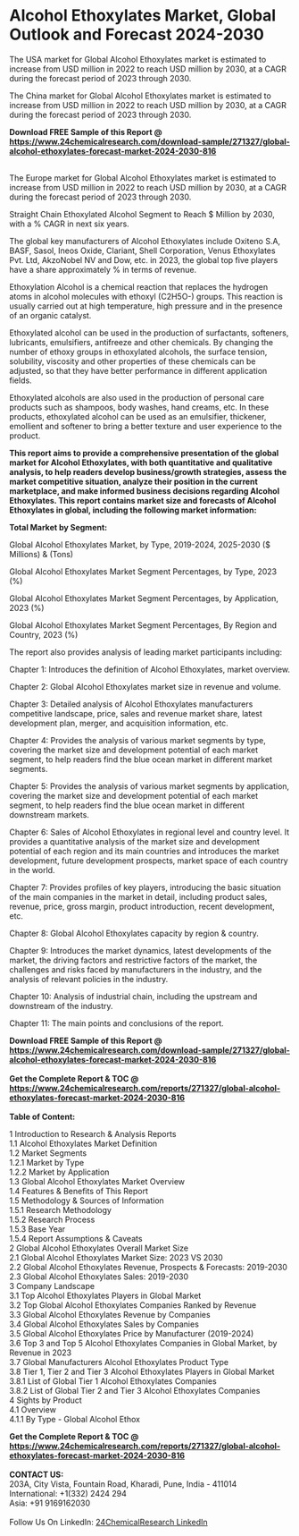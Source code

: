 <h1>Alcohol Ethoxylates Market, Global Outlook and Forecast 2024-2030</h1><p>The USA market for Global Alcohol Ethoxylates market is estimated to increase from USD million in 2022 to reach USD million by 2030, at a CAGR during the forecast period of 2023 through 2030.</p><p>
</p><p>The China market for Global Alcohol Ethoxylates market is estimated to increase from USD million in 2022 to reach USD million by 2030, at a CAGR during the forecast period of 2023 through 2030.</p><div><b>Download FREE Sample of this Report @ 
            <a href="https://www.24chemicalresearch.com/download-sample/271327/global-alcohol-ethoxylates-forecast-market-2024-2030-816">
            https://www.24chemicalresearch.com/download-sample/271327/global-alcohol-ethoxylates-forecast-market-2024-2030-816</a></b></div><br><p>
</p><p>The Europe market for Global Alcohol Ethoxylates market is estimated to increase from USD million in 2022 to reach USD million by 2030, at a CAGR during the forecast period of 2023 through 2030.</p><p>
Straight Chain Ethoxylated Alcohol Segment to Reach $ Million by 2030, with a % CAGR in next six years.</p><p>
The global key manufacturers of Alcohol Ethoxylates include Oxiteno S.A, BASF, Sasol, Ineos Oxide, Clariant, Shell Corporation, Venus Ethoxylates Pvt. Ltd, AkzoNobel NV and Dow, etc. in 2023, the global top five players have a share approximately % in terms of revenue.</p><p>
Ethoxylation Alcohol is a chemical reaction that replaces the hydrogen atoms in alcohol molecules with ethoxyl (C2H5O-) groups. This reaction is usually carried out at high temperature, high pressure and in the presence of an organic catalyst.</p><p>
Ethoxylated alcohol can be used in the production of surfactants, softeners, lubricants, emulsifiers, antifreeze and other chemicals. By changing the number of ethoxy groups in ethoxylated alcohols, the surface tension, solubility, viscosity and other properties of these chemicals can be adjusted, so that they have better performance in different application fields.</p><p>
Ethoxylated alcohols are also used in the production of personal care products such as shampoos, body washes, hand creams, etc. In these products, ethoxylated alcohol can be used as an emulsifier, thickener, emollient and softener to bring a better texture and user experience to the product.</p><p>
<strong>This report aims to provide a comprehensive presentation of the global market for Alcohol Ethoxylates, with both quantitative and qualitative analysis, to help readers develop business/growth strategies, assess the market competitive situation, analyze their position in the current marketplace, and make informed business decisions regarding Alcohol Ethoxylates. This report contains market size and forecasts of Alcohol Ethoxylates in global, including the following market information:</strong></p><p>
</p><p>
<strong>Total Market by Segment:</strong></p><p>
Global Alcohol Ethoxylates Market, by Type, 2019-2024, 2025-2030 ($ Millions) &amp; (Tons)</p><p>
Global Alcohol Ethoxylates Market Segment Percentages, by Type, 2023 (%)</p><p>
</p><p>
Global Alcohol Ethoxylates Market Segment Percentages, by Application, 2023 (%)</p><p>
</p><p>
Global Alcohol Ethoxylates Market Segment Percentages, By Region and Country, 2023 (%)</p><p>
</p><p>
The report also provides analysis of leading market participants including:</p><p>
</p><p>
</p><p>
Chapter 1: Introduces the definition of Alcohol Ethoxylates, market overview.</p><p>
Chapter 2: Global Alcohol Ethoxylates market size in revenue and volume.</p><p>
Chapter 3: Detailed analysis of Alcohol Ethoxylates manufacturers competitive landscape, price, sales and revenue market share, latest development plan, merger, and acquisition information, etc.</p><p>
Chapter 4: Provides the analysis of various market segments by type, covering the market size and development potential of each market segment, to help readers find the blue ocean market in different market segments.</p><p>
Chapter 5: Provides the analysis of various market segments by application, covering the market size and development potential of each market segment, to help readers find the blue ocean market in different downstream markets.</p><p>
Chapter 6: Sales of Alcohol Ethoxylates in regional level and country level. It provides a quantitative analysis of the market size and development potential of each region and its main countries and introduces the market development, future development prospects, market space of each country in the world.</p><p>
Chapter 7: Provides profiles of key players, introducing the basic situation of the main companies in the market in detail, including product sales, revenue, price, gross margin, product introduction, recent development, etc.</p><p>
Chapter 8: Global Alcohol Ethoxylates capacity by region &amp; country.</p><p>
Chapter 9: Introduces the market dynamics, latest developments of the market, the driving factors and restrictive factors of the market, the challenges and risks faced by manufacturers in the industry, and the analysis of relevant policies in the industry.</p><p>
Chapter 10: Analysis of industrial chain, including the upstream and downstream of the industry.</p><p>
Chapter 11: The main points and conclusions of the report.</p><div><b>Download FREE Sample of this Report @ 
            <a href="https://www.24chemicalresearch.com/download-sample/271327/global-alcohol-ethoxylates-forecast-market-2024-2030-816">
            https://www.24chemicalresearch.com/download-sample/271327/global-alcohol-ethoxylates-forecast-market-2024-2030-816</a></b></div><br><div><b>Get the Complete Report & TOC @ 
            <a href="https://www.24chemicalresearch.com/reports/271327/global-alcohol-ethoxylates-forecast-market-2024-2030-816">
            https://www.24chemicalresearch.com/reports/271327/global-alcohol-ethoxylates-forecast-market-2024-2030-816</a></b></div><br>
            <b>Table of Content:</b><p>1 Introduction to Research & Analysis Reports<br />
    1.1 Alcohol Ethoxylates Market Definition<br />
    1.2 Market Segments<br />
        1.2.1 Market by Type<br />
        1.2.2 Market by Application<br />
    1.3 Global Alcohol Ethoxylates Market Overview<br />
    1.4 Features & Benefits of This Report<br />
    1.5 Methodology & Sources of Information<br />
        1.5.1 Research Methodology<br />
        1.5.2 Research Process<br />
        1.5.3 Base Year<br />
        1.5.4 Report Assumptions & Caveats<br />
2 Global Alcohol Ethoxylates Overall Market Size<br />
    2.1 Global Alcohol Ethoxylates Market Size: 2023 VS 2030<br />
    2.2 Global Alcohol Ethoxylates Revenue, Prospects & Forecasts: 2019-2030<br />
    2.3 Global Alcohol Ethoxylates Sales: 2019-2030<br />
3 Company Landscape<br />
    3.1 Top Alcohol Ethoxylates Players in Global Market<br />
    3.2 Top Global Alcohol Ethoxylates Companies Ranked by Revenue<br />
    3.3 Global Alcohol Ethoxylates Revenue by Companies<br />
    3.4 Global Alcohol Ethoxylates Sales by Companies<br />
    3.5 Global Alcohol Ethoxylates Price by Manufacturer (2019-2024)<br />
    3.6 Top 3 and Top 5 Alcohol Ethoxylates Companies in Global Market, by Revenue in 2023<br />
    3.7 Global Manufacturers Alcohol Ethoxylates Product Type<br />
    3.8 Tier 1, Tier 2 and Tier 3 Alcohol Ethoxylates Players in Global Market<br />
        3.8.1 List of Global Tier 1 Alcohol Ethoxylates Companies<br />
        3.8.2 List of Global Tier 2 and Tier 3 Alcohol Ethoxylates Companies<br />
4 Sights by Product<br />
    4.1 Overview<br />
        4.1.1 By Type - Global Alcohol Ethox</p><div><b>Get the Complete Report & TOC @ 
            <a href="https://www.24chemicalresearch.com/reports/271327/global-alcohol-ethoxylates-forecast-market-2024-2030-816">
            https://www.24chemicalresearch.com/reports/271327/global-alcohol-ethoxylates-forecast-market-2024-2030-816</a></b></div><br><b>CONTACT US:</b><br>
            203A, City Vista, Fountain Road, Kharadi, Pune, India - 411014<br>
            International: +1(332) 2424 294<br>
            Asia: +91 9169162030 <br><br>
            Follow Us On LinkedIn: <a href="https://www.linkedin.com/company/24chemicalresearch/">24ChemicalResearch LinkedIn</a>